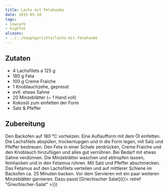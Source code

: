 ```yaml
---
title: Lachs mit Fetahaube
date: 2015-05-18
tags:
- lowcarb
- highfat
aliases:
- ../../hauptgerichte/lachs-mit-fetahaube
---
```


## Zutaten
- 4     Lachsfilets a 125 g
- 180 g Feta
- 100 g Creme Fraiche
- 1     Knoblauchzehe, gepresst
- evtl. etwas Sahne
- 20    Minzeblätter (~ 1 Hand voll)
- Kokosöl zum einfetten der Form
- Salz & Pfeffer

## Zubereitung
Den Backofen auf 180 °C vorheizen. Eine Auflaufform mit dem Öl einfetten. Die Lachsfilets abspülen, trockentupgen und in die Form legen, mit Salz und Pfeffer bestreuen.
Den Feta in einer Schale zerdrücken, Creme Fraiche und den Knoblauch hinzufügen und alles gut verrühren. Bei Bedarf mit etwas Sahne verdünnen. Die Minzeblätter waschen und abtropfen lassen, feinhacken und in den Fetamus rühren. Mit Salz und Pfeffer abschmecken.
Das Fetamus auf den Lachsfilets verteilen und auf mittlerer Schiene im Backofen ca. 25 Minuten backen.
Vor dem Servieren mit ein paar weiteren Minzeblätter garnieren.
Dazu passt [Griechischer Salat]({{< relref "Griechischer-Salat" >}})
